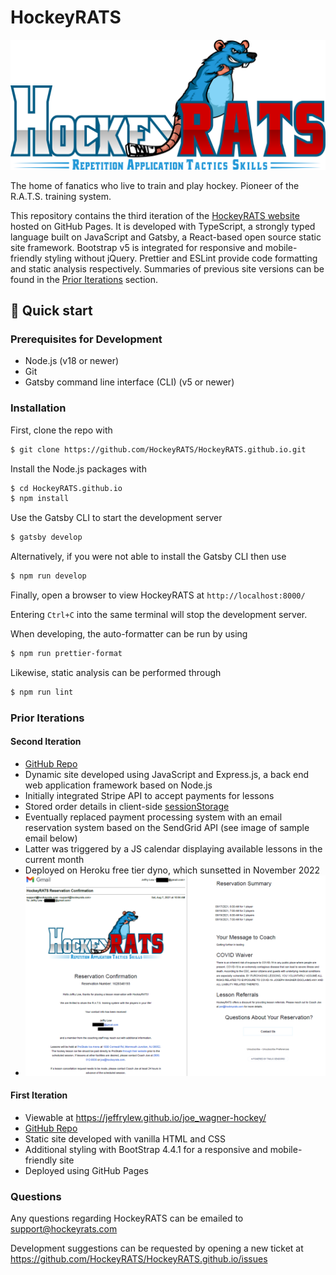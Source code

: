 # HockeyRATS

![HockeyRATS Logo](/src/images/hockeyrats-logo-cropped.svg)

The home of fanatics who live to train and play hockey. Pioneer of the R.A.T.S.
training system.

This repository contains the third iteration of the
[HockeyRATS website](http://www.hockeyrats.com) hosted on GitHub Pages. It is
developed with TypeScript, a strongly typed language built on JavaScript and
Gatsby, a React-based open source static site framework. Bootstrap v5 is
integrated for responsive and mobile-friendly styling without jQuery.
Prettier and ESLint provide code formatting and static analysis respectively.
Summaries of previous site versions can be found in the
[Prior Iterations](#prior-iterations) section.

## 🚀 Quick start

### Prerequisites for Development

- Node.js (v18 or newer)
- Git
- Gatsby command line interface (CLI) (v5 or newer)

### Installation

First, clone the repo with

```bash
$ git clone https://github.com/HockeyRATS/HockeyRATS.github.io.git
```

Install the Node.js packages with

```bash
$ cd HockeyRATS.github.io
$ npm install
```

Use the Gatsby CLI to start the development server

```bash
$ gatsby develop
```

Alternatively, if you were not able to install the Gatsby CLI then use

```bash
$ npm run develop
```

Finally, open a browser to view HockeyRATS at `http://localhost:8000/`

Entering `Ctrl+C` into the same terminal will stop the development server.

When developing, the auto-formatter can be run by using

```bash
$ npm run prettier-format
```

Likewise, static analysis can be performed through

```bash
$ npm run lint
```

### Prior Iterations

#### Second Iteration

- [GitHub Repo](https://github.com/jeffrylew/hockeyrats)
- Dynamic site developed using JavaScript and Express.js, a back end web
  application framework based on Node.js
- Initially integrated Stripe API to accept payments for lessons
- Stored order details in client-side
  [sessionStorage](https://developer.mozilla.org/en-US/docs/Web/API/Window/sessionStorage)
- Eventually replaced payment processing system with an email reservation system
  based on the SendGrid API (see image of sample email below)
- Latter was triggered by a JS calendar displaying available lessons in the
  current month
- Deployed on Heroku free tier dyno, which sunsetted in November 2022
- ![Sample Reservation Confirmation Email](/src/images/HockeyRATS_Reservation_Confirmation.png)

#### First Iteration

- Viewable at https://jeffrylew.github.io/joe_wagner-hockey/
- [GitHub Repo](https://github.com/jeffrylew/joe_wagner-hockey)
- Static site developed with vanilla HTML and CSS
- Additional styling with BootStrap 4.4.1 for a responsive and mobile-friendly
  site
- Deployed using GitHub Pages

### Questions

Any questions regarding HockeyRATS can be emailed to support@hockeyrats.com

Development suggestions can be requested by opening a new ticket at
https://github.com/HockeyRATS/HockeyRATS.github.io/issues
